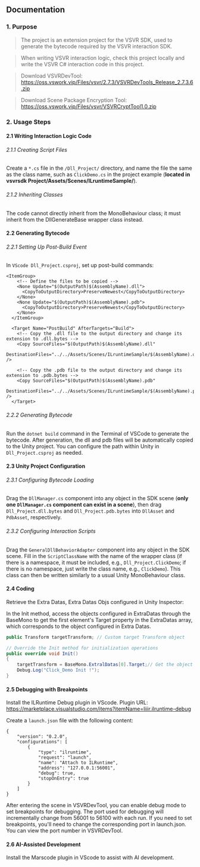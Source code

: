 ## Documentation ##

### 1. Purpose
>The project is an extension project for the VSVR SDK, used to generate the bytecode required by the VSVR interaction SDK.

>When writing VSVR interaction logic, check this project locally and write the VSVR C# interaction code in this project. 

>Download VSVRDevTool: https://oss.vswork.vip/Files/vsvr/2.7.3/VSVRDevTools_Release_2.7.3.6.zip

>Download Scene Package Encryption Tool: https://oss.vswork.vip/Files/vsvr/VSVRCryptTool1.0.zip

### 2. Usage Steps
#### 2.1 Writing Interaction Logic Code
###### 2.1.1 Creating Script Files
Create a `*.cs` file in the `/Dll_Project/` directory, and name the file the same as the class name, such as `ClickDemo.cs` in the project example (**located in vsvrsdk Project/Assets/Scenes/ILruntimeSample/**).

###### 2.1.2 Inheriting Classes
The code cannot directly inherit from the MonoBehaviour class; it must inherit from the DllGenerateBase wrapper class instead.

#### 2.2 Generating Bytecode
###### 2.2.1 Setting Up Post-Build Event
In `VScode Dll_Project.csproj`, set up post-build commands:
``` 
<ItemGroup>
    <!-- Define the files to be copied -->
    <None Update="$(OutputPath)$(AssemblyName).dll">
      <CopyToOutputDirectory>PreserveNewest</CopyToOutputDirectory>
    </None>
    <None Update="$(OutputPath)$(AssemblyName).pdb">
      <CopyToOutputDirectory>PreserveNewest</CopyToOutputDirectory>
    </None>
  </ItemGroup>

  <Target Name="PostBuild" AfterTargets="Build">
    <!-- Copy the .dll file to the output directory and change its extension to .dll.bytes -->
    <Copy SourceFiles="$(OutputPath)$(AssemblyName).dll"
          DestinationFiles="../../Assets/Scenes/ILruntimeSample/$(AssemblyName).dll.bytes" />
          
    <!-- Copy the .pdb file to the output directory and change its extension to .pdb.bytes -->
    <Copy SourceFiles="$(OutputPath)$(AssemblyName).pdb"
          DestinationFiles="../../Assets/Scenes/ILruntimeSample/$(AssemblyName).pdb.bytes" />
  </Target>

```

###### 2.2.2 Generating Bytecode
Run the `dotnet build` command in the Terminal of VSCode to generate the bytecode. After generation, the dll and pdb files will be automatically copied to the Unity project. You can configure the path within Unity in `Dll_Project.csproj` as needed.

#### 2.3 Unity Project Configuration
###### 2.3.1 Configuring Bytecode Loading
Drag the `DllManager.cs` component into any object in the SDK scene (**only one `DllManager.cs` component can exist in a scene**), then drag `Dll_Project.dll.bytes` and `Dll_Project.pdb.bytes` into `DllAsset` and `PdbAsset`, respectively.

###### 2.3.2 Configuring Interaction Scripts
Drag the `GeneralDllBehaviorAdapter` component into any object in the SDK scene. Fill in the `ScriptClassName` with the name of the wrapper class (if there is a namespace, it must be included, e.g., `Dll_Project.ClickDemo`; if there is no namespace, just write the class name, e.g., `ClickDemo`). This class can then be written similarly to a usual Unity MonoBehaviour class.

#### 2.4 Coding

Retrieve the Extra Datas, Extra Datas Objs configured in Unity Inspector:

In the Init method, access the objects configured in ExtraDatas through the BaseMono to get the first element's Target property in the ExtraDatas array, which corresponds to the object configured in Extra Datas.

```csharp
public Transform targetTransform; // Custom target Transform object

// Override the Init method for initialization operations
public override void Init()
{
    targetTransform = BaseMono.ExtralDatas[0].Target;// Get the object dragged in the Unity Inspector window
    Debug.Log("Click_Demo Init !");
}
```

#### 2.5 Debugging with Breakpoints

Install the ILRuntime Debug plugin in VScode. Plugin URL: https://marketplace.visualstudio.com/items?itemName=liiir.ilruntime-debug

Create a `launch.json` file with the following content:
```
{
    "version": "0.2.0",
    "configurations": [
        {
            "type": "ilruntime",
            "request": "launch",
            "name": "Attach to ILRuntime",
            "address": "127.0.0.1:56001",
            "debug": true,
            "stopOnEntry": true
        }
    ]
}
```
After entering the scene in VSVRDevTool, you can enable debug mode to set breakpoints for debugging. The port used for debugging will incrementally change from 56001 to 56100 with each run. If you need to set breakpoints, you'll need to change the corresponding port in launch.json. You can view the port number in VSVRDevTool.

#### 2.6 AI-Assisted Development

Install the Marscode plugin in VScode to assist with AI development.